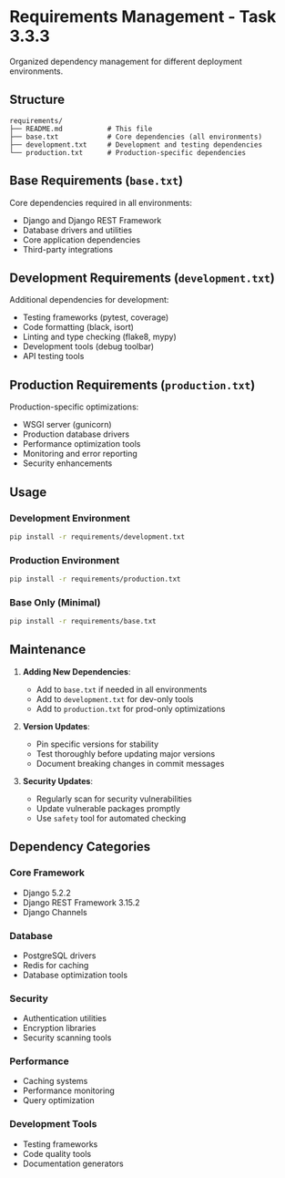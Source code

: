 # Requirements Management - Task 3.3.3

Organized dependency management for different deployment environments.

## Structure

```
requirements/
├── README.md           # This file
├── base.txt            # Core dependencies (all environments)
├── development.txt     # Development and testing dependencies
└── production.txt      # Production-specific dependencies
```

## Base Requirements (`base.txt`)
Core dependencies required in all environments:
- Django and Django REST Framework
- Database drivers and utilities
- Core application dependencies
- Third-party integrations

## Development Requirements (`development.txt`)
Additional dependencies for development:
- Testing frameworks (pytest, coverage)
- Code formatting (black, isort)
- Linting and type checking (flake8, mypy)
- Development tools (debug toolbar)
- API testing tools

## Production Requirements (`production.txt`)
Production-specific optimizations:
- WSGI server (gunicorn)
- Production database drivers
- Performance optimization tools
- Monitoring and error reporting
- Security enhancements

## Usage

### Development Environment
```bash
pip install -r requirements/development.txt
```

### Production Environment
```bash
pip install -r requirements/production.txt
```

### Base Only (Minimal)
```bash
pip install -r requirements/base.txt
```

## Maintenance

1. **Adding New Dependencies**:
   - Add to `base.txt` if needed in all environments
   - Add to `development.txt` for dev-only tools
   - Add to `production.txt` for prod-only optimizations

2. **Version Updates**:
   - Pin specific versions for stability
   - Test thoroughly before updating major versions
   - Document breaking changes in commit messages

3. **Security Updates**:
   - Regularly scan for security vulnerabilities
   - Update vulnerable packages promptly
   - Use `safety` tool for automated checking

## Dependency Categories

### Core Framework
- Django 5.2.2
- Django REST Framework 3.15.2
- Django Channels

### Database
- PostgreSQL drivers
- Redis for caching
- Database optimization tools

### Security
- Authentication utilities
- Encryption libraries
- Security scanning tools

### Performance
- Caching systems
- Performance monitoring
- Query optimization

### Development Tools
- Testing frameworks
- Code quality tools
- Documentation generators
